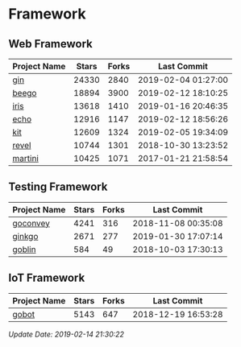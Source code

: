 # Framework

## Web Framework

| Project Name | Stars | Forks | Last Commit |
| ------------ | ----- | ----- | ----------- |
| [gin](https://github.com/gin-gonic/gin) | 24330 | 2840 | 2019-02-04 01:27:00 |
| [beego](https://github.com/astaxie/beego) | 18894 | 3900 | 2019-02-12 18:10:25 |
| [iris](https://github.com/kataras/iris) | 13618 | 1410 | 2019-01-16 20:46:35 |
| [echo](https://github.com/labstack/echo) | 12916 | 1147 | 2019-02-12 18:56:26 |
| [kit](https://github.com/go-kit/kit) | 12609 | 1324 | 2019-02-05 19:34:09 |
| [revel](https://github.com/revel/revel) | 10744 | 1301 | 2018-10-30 13:23:52 |
| [martini](https://github.com/go-martini/martini) | 10425 | 1071 | 2017-01-21 21:58:54 |

## Testing Framework

| Project Name | Stars | Forks | Last Commit |
| ------------ | ----- | ----- | ----------- |
| [goconvey](https://github.com/smartystreets/goconvey) | 4241 | 316 | 2018-11-08 00:35:08 |
| [ginkgo](https://github.com/onsi/ginkgo) | 2671 | 277 | 2019-01-30 17:07:14 |
| [goblin](https://github.com/franela/goblin) | 584 | 49 | 2018-10-03 17:30:13 |

## IoT Framework

| Project Name | Stars | Forks | Last Commit |
| ------------ | ----- | ----- | ----------- |
| [gobot](https://github.com/hybridgroup/gobot) | 5143 | 647 | 2018-12-19 16:53:28 |

*Update Date: 2019-02-14 21:30:22*